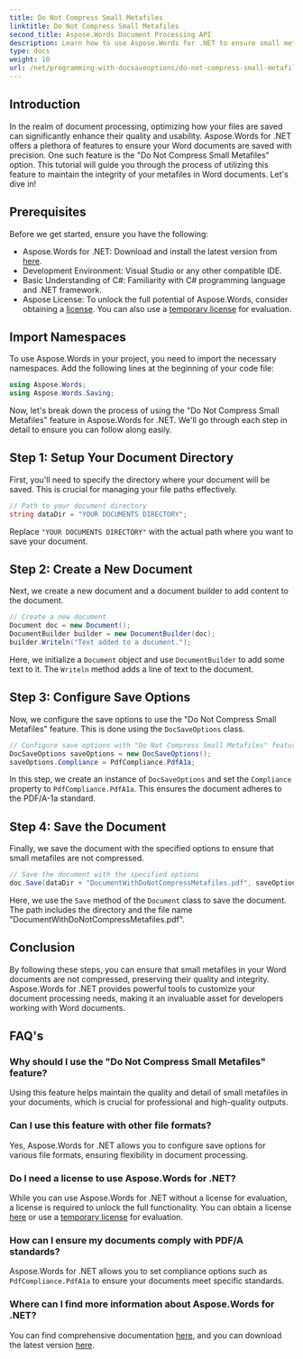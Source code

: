```yaml
---
title: Do Not Compress Small Metafiles
linktitle: Do Not Compress Small Metafiles
second_title: Aspose.Words Document Processing API
description: Learn how to use Aspose.Words for .NET to ensure small metafiles in Word documents are not compressed, preserving their quality and integrity. Step-by-step guide included.
type: docs
weight: 10
url: /net/programming-with-docsaveoptions/do-not-compress-small-metafiles/
---
```

## Introduction

In the realm of document processing, optimizing how your files are saved can significantly enhance their quality and usability. Aspose.Words for .NET offers a plethora of features to ensure your Word documents are saved with precision. One such feature is the "Do Not Compress Small Metafiles" option. This tutorial will guide you through the process of utilizing this feature to maintain the integrity of your metafiles in Word documents. Let's dive in!

## Prerequisites

Before we get started, ensure you have the following:

- Aspose.Words for .NET: Download and install the latest version from [here](https://releases.aspose.com/words/net/).
- Development Environment: Visual Studio or any other compatible IDE.
- Basic Understanding of C#: Familiarity with C# programming language and .NET framework.
- Aspose License: To unlock the full potential of Aspose.Words, consider obtaining a [license](https://purchase.aspose.com/buy). You can also use a [temporary license](https://purchase.aspose.com/temporary-license/) for evaluation.

## Import Namespaces

To use Aspose.Words in your project, you need to import the necessary namespaces. Add the following lines at the beginning of your code file:

```csharp
using Aspose.Words;
using Aspose.Words.Saving;
```

Now, let's break down the process of using the "Do Not Compress Small Metafiles" feature in Aspose.Words for .NET. We'll go through each step in detail to ensure you can follow along easily.

## Step 1: Setup Your Document Directory

First, you'll need to specify the directory where your document will be saved. This is crucial for managing your file paths effectively.

```csharp
// Path to your document directory
string dataDir = "YOUR DOCUMENTS DIRECTORY";
```

Replace `"YOUR DOCUMENTS DIRECTORY"` with the actual path where you want to save your document.

## Step 2: Create a New Document

Next, we create a new document and a document builder to add content to the document.

```csharp
// Create a new document
Document doc = new Document();
DocumentBuilder builder = new DocumentBuilder(doc);
builder.Writeln("Text added to a document.");
```

Here, we initialize a `Document` object and use `DocumentBuilder` to add some text to it. The `Writeln` method adds a line of text to the document.

## Step 3: Configure Save Options

Now, we configure the save options to use the "Do Not Compress Small Metafiles" feature. This is done using the `DocSaveOptions` class.

```csharp
// Configure save options with "Do Not Compress Small Metafiles" feature
DocSaveOptions saveOptions = new DocSaveOptions();
saveOptions.Compliance = PdfCompliance.PdfA1a;
```

In this step, we create an instance of `DocSaveOptions` and set the `Compliance` property to `PdfCompliance.PdfA1a`. This ensures the document adheres to the PDF/A-1a standard.

## Step 4: Save the Document

Finally, we save the document with the specified options to ensure that small metafiles are not compressed.

```csharp
// Save the document with the specified options
doc.Save(dataDir + "DocumentWithDoNotCompressMetafiles.pdf", saveOptions);
```

Here, we use the `Save` method of the `Document` class to save the document. The path includes the directory and the file name "DocumentWithDoNotCompressMetafiles.pdf".

## Conclusion

By following these steps, you can ensure that small metafiles in your Word documents are not compressed, preserving their quality and integrity. Aspose.Words for .NET provides powerful tools to customize your document processing needs, making it an invaluable asset for developers working with Word documents.

## FAQ's

### Why should I use the "Do Not Compress Small Metafiles" feature?

Using this feature helps maintain the quality and detail of small metafiles in your documents, which is crucial for professional and high-quality outputs.

### Can I use this feature with other file formats?

Yes, Aspose.Words for .NET allows you to configure save options for various file formats, ensuring flexibility in document processing.

### Do I need a license to use Aspose.Words for .NET?

While you can use Aspose.Words for .NET without a license for evaluation, a license is required to unlock the full functionality. You can obtain a license [here](https://purchase.aspose.com/buy) or use a [temporary license](https://purchase.aspose.com/temporary-license/) for evaluation.

### How can I ensure my documents comply with PDF/A standards?

Aspose.Words for .NET allows you to set compliance options such as `PdfCompliance.PdfA1a` to ensure your documents meet specific standards.

### Where can I find more information about Aspose.Words for .NET?

You can find comprehensive documentation [here](https://reference.aspose.com/words/net/), and you can download the latest version [here](https://releases.aspose.com/words/net/).

